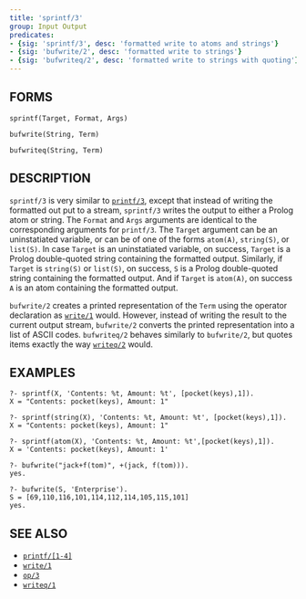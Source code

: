 ```yaml
---
title: 'sprintf/3'
group: Input Output
predicates:
- {sig: 'sprintf/3', desc: 'formatted write to atoms and strings'}
- {sig: 'bufwrite/2', desc: 'formatted write to strings'}
- {sig: 'bufwriteq/2', desc: 'formatted write to strings with quoting'}
---
```


## FORMS

```
sprintf(Target, Format, Args)

bufwrite(String, Term)

bufwriteq(String, Term)
```

## DESCRIPTION

`sprintf/3` is very similar to [`printf/3`](printf1234.html), except that instead of writing the formatted out put to a stream, `sprintf/3` writes the output to either a Prolog atom or string. The `Format` and `Args` arguments are identical to the corresponding arguments for `printf/3`. The `Target` argument can be an uninstatiated variable, or can be of one of the forms `atom(A)`, `string(S)`, or `list(S)`. In case `Target` is an uninstatiated variable, on success, `Target` is a Prolog double-quoted string containing the formatted output. Similarly, if `Target` is `string(S)` or `list(S)`, on success, `S` is a Prolog double-quoted string containing the formatted output. And if `Target` is `atom(A)`, on success `A` is an atom containing the formatted output.

`bufwrite/2` creates a printed representation of the `Term` using the operator declaration as [`write/1`](write12.html) would. However, instead of writing the result to the current output stream, `bufwrite/2` converts the printed representation into a list of ASCII codes. `bufwriteq/2` behaves similarly to `bufwrite/2`, but quotes items exactly the way [`writeq/2`](write12.html) would.


## EXAMPLES

```
?- sprintf(X, 'Contents: %t, Amount: %t', [pocket(keys),1]).
X = "Contents: pocket(keys), Amount: 1"

?- sprintf(string(X), 'Contents: %t, Amount: %t', [pocket(keys),1]).
X = "Contents: pocket(keys), Amount: 1"

?- sprintf(atom(X), 'Contents: %t, Amount: %t',[pocket(keys),1]).
X = 'Contents: pocket(keys), Amount: 1'
```
```
?- bufwrite("jack+f(tom)", +(jack, f(tom))).
yes.
```
```
?- bufwrite(S, 'Enterprise').
S = [69,110,116,101,114,112,114,105,115,101]
yes.
```


## SEE ALSO

- [`printf/[1-4]`](printf1234.html)
- [`write/1`](write12.html)
- [`op/3`](op3.html)
- [`writeq/1`](write12.html)
